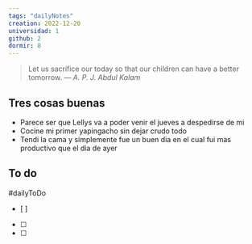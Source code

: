 ```yaml
---
tags: "dailyNotes"
creation: 2022-12-20
universidad: 1
github: 2
dormir: 8
---
```


> Let us sacrifice our today so that our children can have a better tomorrow.
> — <cite>A. P. J. Abdul Kalam</cite>

## Tres cosas buenas 
- Parece ser que Lellys va a poder venir el jueves a despedirse de mi
- Cocine mi primer yapingacho sin dejar crudo todo 
- Tendi la cama y simplemente fue un buen dia en el cual fui mas productivo que el dia de ayer  

## To do
#dailyToDo
- [ ] 
- [ ] 
- [ ] 
